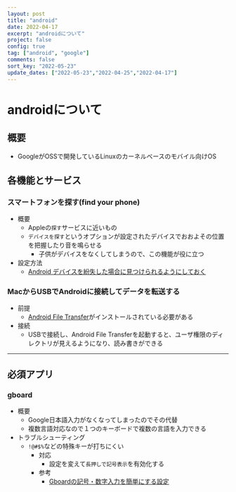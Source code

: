 ```yaml
---
layout: post
title: "android"
date: 2022-04-17
excerpt: "androidについて"
project: false
config: true
tag: ["android", "google"]
comments: false
sort_key: "2022-05-23"
update_dates: ["2022-05-23","2022-04-25","2022-04-17"]
---
```


# androidについて

## 概要
 - GoogleがOSSで開発しているLinuxのカーネルベースのモバイル向けOS

## 各機能とサービス

### スマートフォンを探す(find your phone)
 - 概要
   - Appleの`探す`サービスに近いもの
   - `デバイスを探す`というオプションが設定されたデバイスでおおよその位置を把握したり音を鳴らせる
     - 子供がデバイスをなくしてしまうので、この機能が役に立つ 
 - 設定方法
   - [Android デバイスを紛失した場合に見つけられるようにしておく](https://support.google.com/accounts/answer/3265955?hl=ja#zippy=,%E3%82%B9%E3%83%86%E3%83%83%E3%83%97-%E3%83%87%E3%83%90%E3%82%A4%E3%82%B9%E3%82%92%E6%8E%A2%E3%81%99%E3%81%8C%E3%82%AA%E3%83%B3%E3%81%AB%E3%81%AA%E3%81%A3%E3%81%A6%E3%81%84%E3%82%8B%E3%81%8B%E7%A2%BA%E8%AA%8D%E3%81%99%E3%82%8B)

### MacからUSBでAndroidに接続してデータを転送する
 - 前提
   - [Android File Transfer](https://www.android.com/filetransfer/)がインストールされている必要がある
 - 接続
   - USBで接続し、Android File Transferを起動すると、ユーザ権限のディレクトリが見えるようになり、読み書きができる

---

## 必須アプリ

### gboard
 - 概要
   - Google日本語入力がなくなってしまったのでその代替
   - 複数言語対応なので１つのキーボードで複数の言語を入力できる
 - トラブルシューティング
   - `!@#$%`などの特殊キーが打ちにくい
     - 対応
       - 設定を変えて`長押しで記号表示`を有効化する
     - 参考
       - [Gboardの記号・数字入力を簡単にする設定](https://www.takutek.net/Articles/Gadget/Gboard.html)
